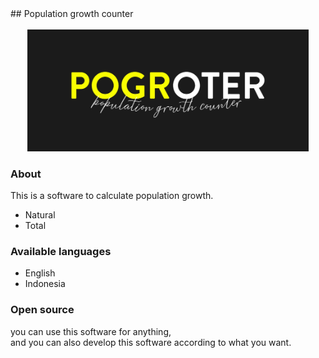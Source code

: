 <section id="readme.md">
## Population growth counter
<center>
  <br />
 <a href="https://github.com/Wahyunaa/population-growth-counter"><img src="assets/img/logo.jpg" alt="logo" width="450"/></a>
 </center>
 </section>
 <section id="About">
<h3>About</h3>
<p>This is a software to calculate population growth.</p>
<ul>
  <li>Natural</li>
  <li>Total</li>
</ul>
</section>
<h3>Available languages</h3>
 <ul>
   <li>English</li>
   <li>Indonesia</li>
 </ul>
<section id="open-source">
<h3>Open source</h3>
<p>you can use this software for anything, <br />and you can also develop this software according to what you want.</p>
</section>
